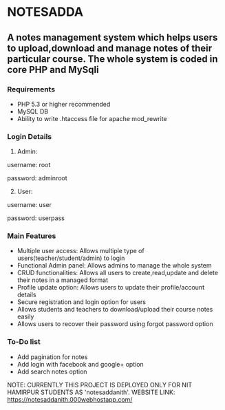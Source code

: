 # NOTESADDA
## A notes management system which helps users to upload,download and manage notes of their particular course. The whole system is coded in core PHP and MySqli





### Requirements 

- PHP 5.3 or higher recommended 
- MySQL DB
- Ability to write .htaccess file for apache mod_rewrite



### Login Details

1. Admin:

username: root

password: adminroot

2. User:

username: user

password: userpass

### Main Features

- Multiple user access:  Allows multiple type of users(teacher/student/admin) to login 
- Functional Admin panel:  Allows admins to manage the whole system
- CRUD functionalities:  Allows all users to create,read,update and delete their notes in a managed format 
- Profile update option:  Allows users to update their profile/account details  
- Secure registration and login option for users
- Allows students and teachers to download/upload their course notes easily
- Allows users to recover their password using forgot password option

### To-Do  list
- Add pagination for notes
- Add login with facebook and google+ option
- Add search notes option

NOTE: CURRENTLY THIS PROJECT IS DEPLOYED ONLY FOR NIT HAMIRPUR STUDENTS AS 'notesaddanith'.
WEBSITE LINK: https://notesaddanith.000webhostapp.com/
